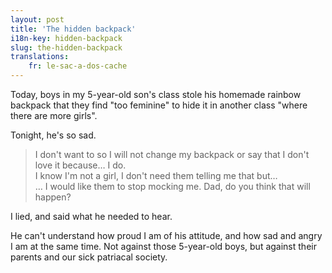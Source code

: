 ```yaml
---
layout: post
title: 'The hidden backpack'
i18n-key: hidden-backpack
slug: the-hidden-backpack
translations:
    fr: le-sac-a-dos-cache
---
```


Today, boys in my 5-year-old son's class stole his homemade rainbow backpack that they find "too feminine" to hide it in another class "where there are more girls".

<!-- more -->

Tonight, he's so sad.

> I don't want to so I will not change my backpack or say that I don't love it because… I do.  
> I know I'm not a girl, I don't need them telling me that but…  
> … I would like them to stop mocking me. Dad, do you think that will happen?

I lied, and said what he needed to hear.

He can't understand how proud I am of his attitude, and how sad and angry I am at the same time. Not against those 5-year-old boys, but against their parents and our sick patriacal society.
